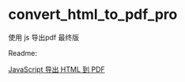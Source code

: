 # convert_html_to_pdf_pro
使用 js 导出pdf 最终版


Readme:

[JavaScript 导出 HTML 到 PDF](https://www.jianshu.com/p/98f91fb7a898)
